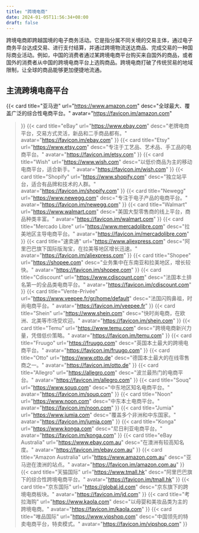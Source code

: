 ```yaml
---
title: "跨境电商"
date: 2024-01-05T11:56:34+08:00
draft: false
---
```



跨境电商即跨越国境的电子商务活动。它是指分属不同关境的交易主体，通过电子商务平台达成交易、进行支付结算，并通过跨境物流送达商品、完成交易的一种国际商业活动。例如，中国的消费者通过某跨境电商平台购买来自国外的商品，或者国外的消费者从中国的跨境电商平台上选购商品。跨境电商打破了传统贸易的地域限制，让全球的商品能够更加便捷地流通。

## 主流跨境电商平台
<div class="row"> 

{{< card
    title="亚马逊"
    url="https://www.amazon.com"
    desc="全球最大、覆盖广泛的综合性电商平台。"
    avatar="https://favicon.im/amazon.com"
>}}
{{< card
    title="eBay"
    url="https://www.ebay.com"
    desc="老牌电商平台，交易方式灵活，新品和二手商品都有。"
    avatar="https://favicon.im/ebay.com"
>}}
{{< card
    title="Etsy"
    url="https://www.etsy.com"
    desc="专注于工艺品、艺术品、手工品的电商平台。"
    avatar="https://favicon.im/etsy.com"
>}}
{{< card
    title="Wish"
    url="https://www.wish.com"
    desc="以低价商品为主的移动电商平台，适合新手。"
    avatar="https://favicon.im/wish.com"
>}}
{{< card
    title="Shopify"
    url="https://www.shopify.com"
    desc="独立站平台，适合有品牌和技术的人群。"
    avatar="https://favicon.im/shopify.com"
>}}
{{< card
    title="Newegg"
    url="https://www.newegg.com"
    desc="专注于电子产品的电商平台。"
    avatar="https://favicon.im/newegg.com"
>}}
{{< card
    title="Walmart"
    url="https://www.walmart.com"
    desc="美国大型零售商的线上平台，商品种类丰富。"
    avatar="https://favicon.im/walmart.com"
>}}
{{< card
    title="Mercado Libre"
    url="https://www.mercadolibre.com"
    desc="拉美地区主导电商平台。"
    avatar="https://favicon.im/mercadolibre.com"
>}}
{{< card
    title="速卖通"
    url="https://www.aliexpress.com"
    desc="阿里巴巴旗下国际版淘宝，在拉美等地区增长迅速。"
    avatar="https://favicon.im/aliexpress.com"
>}}
{{< card
    title="Shopee"
    url="https://shopee.com"
    desc="业务集中在东南亚和拉美地区，增长较快。"
    avatar="https://favicon.im/shopee.com"
>}}
{{< card
    title="Cdiscount"
    url="https://www.cdiscount.com"
    desc="法国本土排名第一的全品类电商平台。"
    avatar="https://favicon.im/cdiscount.com"
>}}
{{< card
    title="Vente-Privée"
    url="https://www.veepee.fr/gr/home/default"
    desc="法国闪购鼻祖，时尚电商平台。"
    avatar="https://favicon.im/veepee.fr"
>}}
{{< card
    title="Shein"
    url="https://www.shein.com"
    desc="快时尚电商，在欧洲、北美等市场受欢迎。"
    avatar="https://favicon.im/shein.com"
>}}
{{< card
    title="Temu"
    url="https://www.temu.com"
    desc="跨境电商新兴力量，凭借低价策略。"
    avatar="https://favicon.im/temu.com"
>}}
{{< card
    title="Fruugo"
    url="https://fruugo.com"
    desc="英国本土最大的跨境电商平台。"
    avatar="https://favicon.im/fruugo.com"
>}}
{{< card
    title="Otto"
    url="https://www.otto.de"
    desc="德国本土最大的在线零售商之一。"
    avatar="https://favicon.im/otto.de"
>}}
{{< card
    title="Allegro"
    url="https://allegro.com"
    desc="波兰最热门的电商平台。"
    avatar="https://favicon.im/allegro.com"
>}}
{{< card
    title="Souq"
    url="https://www.souq.com"
    desc="中东地区知名电商平台。"
    avatar="https://favicon.im/souq.com"
>}}
{{< card
    title="Noon"
    url="https://www.noon.com"
    desc="中东本土电商平台。"
    avatar="https://favicon.im/noon.com"
>}}
{{< card
    title="Jumia"
    url="https://www.jumia.com"
    desc="覆盖多个非洲和中东国家。"
    avatar="https://favicon.im/jumia.com"
>}}
{{< card
    title="Konga"
    url="https://www.konga.com"
    desc="尼日利亚电商平台。"
    avatar="https://favicon.im/konga.com"
>}}
{{< card
    title="eBay Australia"
    url="https://www.ebay.com.au"
    desc="在澳洲有较高知名度。"
    avatar="https://favicon.im/ebay.com.au"
>}}
{{< card
    title="Amazon Australia"
    url="https://www.amazon.com.au"
    desc="亚马逊在澳洲的站点。"
    avatar="https://favicon.im/amazon.com.au"
>}}
{{< card
    title="天猫国际"
    url="https://www.tmall.hk"
    desc="阿里巴巴旗下的综合性跨境电商平台。"
    avatar="https://favicon.im/tmall.hk"
>}}
{{< card
    title="京东国际"
    url="https://global.jd.com"
    desc="京东旗下的跨境电商板块。"
    avatar="https://favicon.im/jd.com"
>}}
{{< card
    title="考拉海购"
    url="https://www.kaola.com"
    desc="以母婴和美妆品类为主的跨境电商。"
    avatar="https://favicon.im/kaola.com"
>}}
{{< card
    title="唯品国际"
    url="https://www.vipshop.com"
    desc="中国领先的特卖电商平台，特卖模式。"
    avatar="https://favicon.im/vipshop.com"
>}}


</div>
